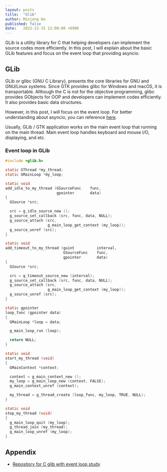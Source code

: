 ```yaml
---
layout: posts
title:  "Glib"
author: Minjong Ha
published: false
date:   2022-12-15 12:00:00 +0900
---
```


GLib is a utility library for C that helping developers can implement the source codes more efficiently.
In this post, I will explain about the basic GLib features and focus on the event loop that providing asyncio.
<!--- Lets study about g_event_loop() --->

## GLib
<!--- What is g-lib? --->
<!--- Example - virtio-win-tools --->

GLib or glibc (GNU C Library), presents the core libraries for GNU and GNU/Linux systems.
Since GTK provides glibc for Windows and macOS, it is transportable.
Although the C is not for the objective programming, glibc provides GObjects for OOP and developers can implement codes efficiently.
It also provides basic data structures.

However, in this post, I will focus on the event loop.
For better understanding about asyncio, you can reference [here](https://blahblahblah).

Usually, GLib / GTK application works on the main event loop that running on the main thread.
Main event loop handles keyboard and mouse I/O, displaying, and etc.

### Event loop in GLib

```c
#include <glib.h>

static GThread *my_thread;
static GMainLoop *my_loop;

static void
add_idle_to_my_thread (GSourceFunc    func,
                       gpointer       data)
{
  GSource *src;

  src = g_idle_source_new ();
  g_source_set_callback (src, func, data, NULL);
  g_source_attach (src,
                   g_main_loop_get_context (my_loop));
  g_source_unref (src);
}

static void
add_timeout_to_my_thread (guint          interval,
                          GSourceFunc    func,
                          gpointer       data)
{
  GSource *src;

  src = g_timeout_source_new (interval);
  g_source_set_callback (src, func, data, NULL);
  g_source_attach (src,
                   g_main_loop_get_context (my_loop));
  g_source_unref (src);
}

static gpointer
loop_func (gpointer data)
{
  GMainLoop *loop = data;

  g_main_loop_run (loop);

  return NULL;
}

static void
start_my_thread (void)
{
  GMainContext *context;

  context = g_main_context_new ();
  my_loop = g_main_loop_new (context, FALSE);
  g_main_context_unref (context);

  my_thread = g_thread_create (loop_func, my_loop, TRUE, NULL);
}

static void
stop_my_thread (void)
{
  g_main_loop_quit (my_loop);
  g_thread_join (my_thread);
  g_main_loop_unref (my_loop);
}
```

## Appendix

- [Repository for C glib with event loop study](https://github.com/minjong-ha/c-glib-study)
